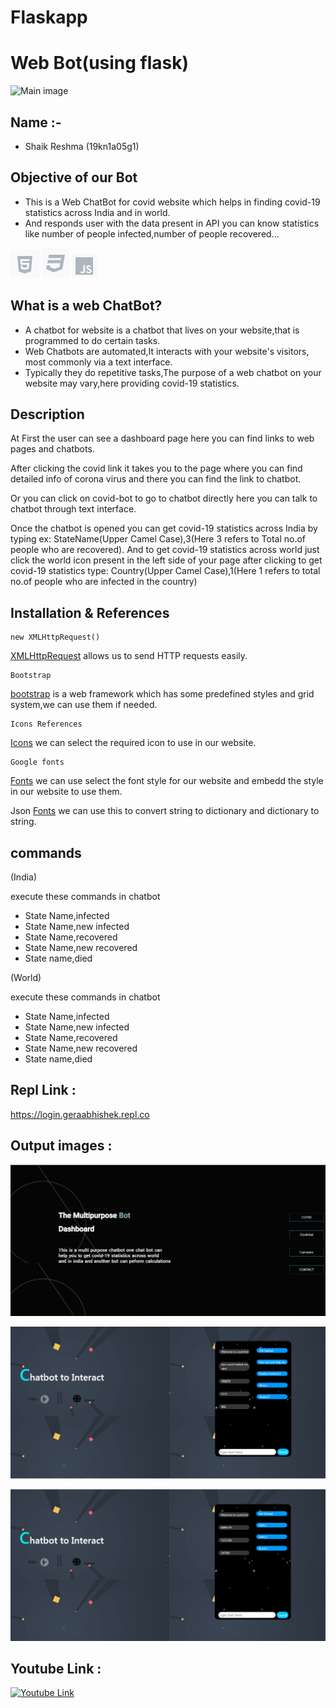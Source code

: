 # Flaskapp

# Web Bot(using flask)
![Main image](https://theninehertz.com/wp-content/uploads/2018/03/chatbot-for-web-development.jpg)
## Name :-
 * Shaik Reshma (19kn1a05g1)

## Objective of our Bot
 * This is a Web ChatBot for covid website which helps in finding covid-19 statistics across India and in world.
 * And responds user with the data present in API you can know statistics like number of people infected,number of people recovered...

[![HTML image](https://github.com/abhishek-548/webbot/blob/main/html%20img.PNG?raw=true)](https://www.w3schools.com/html/)
[![CSS image](https://raw.githubusercontent.com/abhishek-548/webbot/main/css%20img.PNG)](https://www.w3schools.com/css/)
[![Js image](https://raw.githubusercontent.com/abhishek-548/webbot/main/js%20img.PNG)](https://www.w3schools.com/js/)

## What is a web ChatBot?
 * A chatbot for website is a chatbot that lives on your website,that is programmed to do certain tasks.
 * Web Chatbots are automated,It interacts with your website's visitors, most commonly via a text interface.
 * Typically they do repetitive tasks,The purpose of a web chatbot on your website may vary,here providing covid-19 statistics.

## Description 

At First the user can see a dashboard page here you can find links to web pages and chatbots. 

After clicking the covid link it takes you to the page where you can find detailed info of corona virus and there you can find the link to chatbot.

Or you can click on covid-bot to go to chatbot directly here you can talk to chatbot through text interface.
	
Once the chatbot is opened you can get covid-19 statistics across India by typing ex: StateName(Upper Camel Case),3(Here 3 refers to Total no.of people who are recovered).
And to get covid-19 statistics  across world just click the world icon present in the left side of your page after clicking to get covid-19 statistics type: Country(Upper Camel Case),1(Here 1 refers to total no.of people who are infected in the country)

## Installation & References
	
	new XMLHttpRequest()
[XMLHttpRequest](https://www.w3schools.com/xml/xml_http.asp) allows us to send HTTP requests easily.
		
	Bootstrap
[bootstrap](https://getbootstrap.com/) is a web framework which has some predefined styles and grid system,we can use them if needed.
		
	Icons References
[Icons](https://www.w3schools.com/icons/default.asp) we can select the required icon to use in our website.
		
	Google fonts
[Fonts](https://fonts.google.com/) we can use select the font style for our website and embedd the style in our website to use them.

 Json
[Fonts](https://fonts.google.com/) we can use this to convert string to dictionary and dictionary to string. 

## commands
(India)

execute these commands in chatbot
* State Name,infected
* State Name,new infected
* State Name,recovered
* State Name,new recovered
* State name,died

(World)

execute these commands in chatbot
* State Name,infected
* State Name,new infected
* State Name,recovered
* State Name,new recovered
* State name,died


## Repl Link :

https://login.geraabhishek.repl.co


## Output images :

![Output1](https://github.com/abhishek-548/project/blob/main/output1.PNG?raw=true)

![Output2](https://raw.githubusercontent.com/abhishek-548/project/main/output2.PNG)

![Output3](https://raw.githubusercontent.com/abhishek-548/project/main/output3.PNG)

## Youtube Link :

[![Youtube Link](https://i2-prod.coventrytelegraph.net/article17913987.ece/ALTERNATES/s1200/0_youtubecoronavirus2JPG.jpg)](https://youtu.be/5bXkDC4FTsw)
